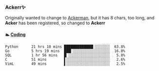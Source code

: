 ### Ackerr✨

Originally wanted to change to [Ackerman](https://zh.moegirl.org/zh-hans/%E4%B8%89%E7%AC%A0%C2%B7%E9%98%BF%E5%85%8B%E6%9B%BC), but it has 8 chars, too long, and **Acker** has been registered, so changed to **Ackerr**


#### 🏊 <a href="https://gist.githubusercontent.com/Ackerr/22090c7f0e7817c8369b65d66c91982e/" target="_blank">Coding</a>
<!-- WakaTime Start -->
```text
Python      21 hrs 10 mins █████████████▍░░░░░░░  63.8%
Go          5 hrs 19 mins  ███▎░░░░░░░░░░░░░░░░░  16.0%
SQL         1 hr 56 mins   █▏░░░░░░░░░░░░░░░░░░░   5.8%
C           51 mins        ▌░░░░░░░░░░░░░░░░░░░░   2.6%
VimL        49 mins        ▌░░░░░░░░░░░░░░░░░░░░   2.5%
```
<!-- WakaTime End -->
